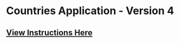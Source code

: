 # Countries Application - Version 4

## [View Instructions Here](https://github.com/AnnieCannons/countries-app-instructions/tree/main/version-4)




